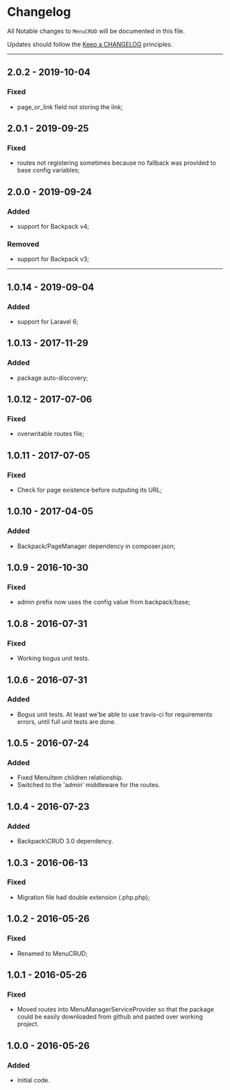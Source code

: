 # Changelog

All Notable changes to `MenuCRUD` will be documented in this file.

Updates should follow the [Keep a CHANGELOG](http://keepachangelog.com/) principles.

-------------

## 2.0.2 - 2019-10-04

### Fixed
- page_or_link field not storing the link;


## 2.0.1 - 2019-09-25

### Fixed
- routes not registering sometimes because no fallback was provided to base config variables;


## 2.0.0 - 2019-09-24

### Added
- support for Backpack v4;

### Removed
- support for Backpack v3;

-------------


## 1.0.14 - 2019-09-04

### Added
- support for Laravel 6;


## 1.0.13 - 2017-11-29

### Added
- package auto-discovery;


## 1.0.12 - 2017-07-06

### Fixed
- overwritable routes file;


## 1.0.11 - 2017-07-05

### Fixed
- Check for page existence before outputing its URL;


## 1.0.10 - 2017-04-05

### Added
- Backpack/PageManager dependency in composer.json;


## 1.0.9 - 2016-10-30

### Fixed
- admin prefix now uses the config value from backpack/base;


## 1.0.8 - 2016-07-31

### Fixed
- Working bogus unit tests.



## 1.0.6 - 2016-07-31

### Added
- Bogus unit tests. At least we'be able to use travis-ci for requirements errors, until full unit tests are done.


## 1.0.5 - 2016-07-24

### Added
- Fixed MenuItem children relationship.
- Switched to the 'admin' middleware for the routes.


## 1.0.4 - 2016-07-23

### Added
- Backpack\CRUD 3.0 dependency.


## 1.0.3 - 2016-06-13

### Fixed
- Migration file had double extension (.php.php);


## 1.0.2 - 2016-05-26

### Fixed
- Renamed to MenuCRUD;


## 1.0.1 - 2016-05-26

### Fixed
- Moved routes into MenuManagerServiceProvider so that the package could be easily downloaded from github and pasted over working project.


## 1.0.0 - 2016-05-26

### Added
- Initial code.

